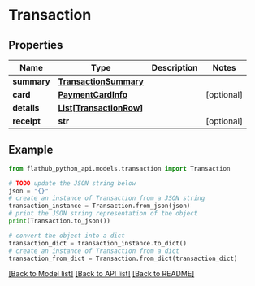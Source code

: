 # Transaction


## Properties

Name | Type | Description | Notes
------------ | ------------- | ------------- | -------------
**summary** | [**TransactionSummary**](TransactionSummary.md) |  | 
**card** | [**PaymentCardInfo**](PaymentCardInfo.md) |  | [optional] 
**details** | [**List[TransactionRow]**](TransactionRow.md) |  | 
**receipt** | **str** |  | [optional] 

## Example

```python
from flathub_python_api.models.transaction import Transaction

# TODO update the JSON string below
json = "{}"
# create an instance of Transaction from a JSON string
transaction_instance = Transaction.from_json(json)
# print the JSON string representation of the object
print(Transaction.to_json())

# convert the object into a dict
transaction_dict = transaction_instance.to_dict()
# create an instance of Transaction from a dict
transaction_from_dict = Transaction.from_dict(transaction_dict)
```
[[Back to Model list]](../README.md#documentation-for-models) [[Back to API list]](../README.md#documentation-for-api-endpoints) [[Back to README]](../README.md)


